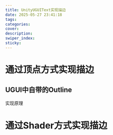 ```yaml
---
title: UnityUGUIText实现描边
date: 2025-05-27 23:41:18
tags:
categories:
cover:
description:
swiper_index:
sticky:
---
```


# 通过顶点方式实现描边

## UGUI中自带的Outline

实现原理





# 通过Shader方式实现描边